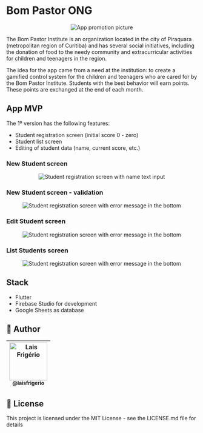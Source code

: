 # Bom Pastor ONG

<p align="center">
  <a><img src="./screenshots/bom-pastor-app.jpeg" alt="App promotion picture"></a>
</p>

The Bom Pastor Institute is an organization located in the city of Piraquara (metropolitan region of Curitiba) and has several social initiatives, including the donation of food to the needy community and extracurricular activities for children and teenagers in the region.

The idea for the app came from a need at the institution: to create a gamified control system for the children and teenagers who are cared for by the Bom Pastor Institute. Students with the best behavior will earn points. These points are exchanged at the end of each month.

## App MVP

The 1º version has the following features:

- Student registration screen (initial score 0 - zero)
- Student list screen
- Editing of student data (name, current score, etc.)

### New Student screen

<p align="center">
  <a><img src="./screenshots/new-student-screen.png" alt="Student registration screen with name text input"></a>
</p>

### New Student screen - validation

<p align="center">
  <a><img src="./screenshots/new-student-screen-validation.png" alt="Student registration screen with error message in the bottom"></a>
</p>

### Edit Student screen

<p align="center">
  <a><img src="./screenshots/edit-student-screen.png" alt="Student registration screen with error message in the bottom"></a>
</p>

### List Students screen

<p align="center">
  <a><img src="./screenshots/list-student-screen.png" alt="Student registration screen with error message in the bottom"></a>
</p>

## Stack

- Flutter
- Firebase Studio for development
- Google Sheets as database

## 👩 Author

| [<img src="https://avatars.githubusercontent.com/u/20709086?v=4" width="100px;" alt="Lais Frigério"/><br /><sub><b>@laisfrigerio</b></sub>](https://github.com/laisfrigerio)<br /> |
| :--------------------------------------------------------------------------------------------------------------------------------------------------------------------------------: |

## 📄 License

This project is licensed under the MIT License - see the LICENSE.md file for details
